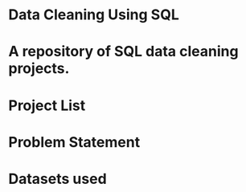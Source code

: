 # Data Cleaning Using SQL

# A repository of SQL data cleaning projects.


# Project List

# Problem Statement

# Datasets used
